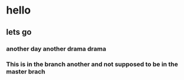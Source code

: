 # hello


## lets go


### another day another drama drama

### This is in the branch another and not supposed to be in the master brach